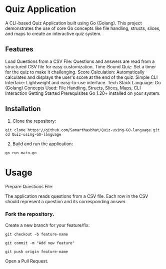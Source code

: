 # Quiz Application
A CLI-based Quiz Application built using Go (Golang). This project demonstrates the use of core Go concepts like file handling, structs, slices, and maps to create an interactive quiz system.

## Features
Load Questions from a CSV File: Questions and answers are read from a structured CSV file for easy customization.
Time-Bound Quiz: Set a timer for the quiz to make it challenging.
Score Calculation: Automatically calculates and displays the user's score at the end of the quiz.
Simple CLI Interface: Lightweight and easy-to-use interface.
Tech Stack
Language: Go (Golang)
Concepts Used: File Handling, Structs, Slices, Maps, CLI Interaction
Getting Started
Prerequisites
Go 1.20+ installed on your system. 

## Installation

1. Clone the repository:
```
git clone https://github.com/Samarthasbhat/Quiz-using-GO-language.git
cd Quiz-using-GO-language
```
2. Build and run the application:
```
go run main.go
```

# Usage
Prepare Questions File:

The application reads questions from a CSV file. Each row in the CSV should represent a question and its corresponding answer.


### Fork the repository.
Create a new branch for your feature/fix:


```
git checkout -b feature-name
```

```
git commit -m "Add new feature"
```

```
git push origin feature-name
```
Open a Pull Request.
